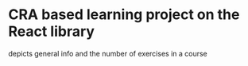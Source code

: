 # CRA based learning project on the React library
depicts general info and the number of exercises in a course
